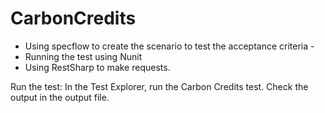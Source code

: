 # CarbonCredits

- Using specflow to create the scenario to test the acceptance criteria - 
- Running the test using Nunit
- Using RestSharp to make requests.

Run the test:
In the Test Explorer, run the Carbon Credits test. Check the output in the output file. 
